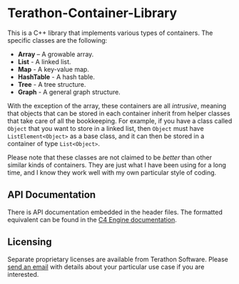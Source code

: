 # Terathon-Container-Library

This is a C++ library that implements various types of containers. The specific classes are the following:

* **Array** – A growable array.
* **List** - A linked list.
* **Map** - A key-value map.
* **HashTable** - A hash table.
* **Tree** - A tree structure.
* **Graph** - A general graph structure.

With the exception of the array, these containers are all *intrusive*, meaning that objects that can be stored in each container inherit from helper classes that take care of all the bookkeeping. For example, if you have a class called `Object` that you want to store in a linked list, then `Object` must have `ListElement<Object>` as a base class, and it can then be stored in a container of type `List<Object>`.

Please note that these classes are not claimed to be *better* than other similar kinds of containers. They are just what I have been using for a long time, and I know they work well with my own particular style of coding.

## API Documentation

There is API documentation embedded in the header files. The formatted equivalent can be found in the [C4 Engine documentation](https://c4engine.com/docs/Utilities/index.html).

## Licensing

Separate proprietary licenses are available from Terathon Software. Please [send an email](mailto:service@terathon.com) with details about your particular use case if you are interested.
